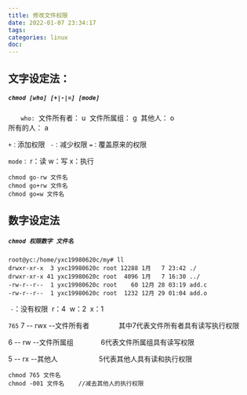 ```yaml
---
title: 修改文件权限
date: 2022-01-07 23:34:17
tags:
categories: linux
doc:
---
```


## 	文字设定法： 

##### `chmod [who] [+|-|=] [mode]`

​	`	who:`
​		    文件所有者： u
​		    文件所属组： g
​		    其他人：        o		     
​		    所有的人：    a
​		    

`+：`添加权限
` -：`减少权限
`=：`覆盖原来的权限

`mode：`
   r：读   w：写   x：执行

```
chmod go-rw 文件名
chmod go+rw 文件名
chmod go=w 文件名
```

## 数字设定法

##### `chmod 权限数字 文件名`

```
root@yc:/home/yxc19980620c/my# ll
drwxr-xr-x  3 yxc19980620c root 12288 1月   7 23:42 ./
drwxr-xr-x 41 yxc19980620c root  4096 1月   7 16:30 ../
-rw-r--r--  1 yxc19980620c root    60 12月 28 03:19 add.c
-rw-r--r--  1 yxc19980620c root  1232 12月 29 01:04 add.o
```

​	`-`：没有权限
​	r：4
​	w：2
​	x：1

`765`
7  --  rwx  --文件所有者&emsp;&emsp;&emsp;&emsp;	其中7代表文件所有者具有读写执行权限

6  --  rw  --文件所属组&emsp;&emsp;&emsp;&emsp;6代表文件所属组具有读写权限

5  --  rx  --其他人&emsp;&emsp;&emsp;&emsp;&emsp;&emsp;5代表其他人具有读和执行权限

```
chmod 765 文件名
chmod -001 文件名    //减去其他人的执行权限
```

